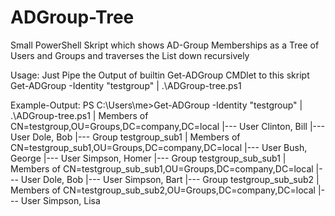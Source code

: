 # ADGroup-Tree
Small PowerShell Skript which shows AD-Group Memberships as a Tree of Users and Groups and traverses the List down recursively

Usage:
Just Pipe the Output of builtin Get-ADGroup CMDlet to this skript
Get-ADGroup -Identity "testgroup" | .\ADGroup-tree.ps1

Example-Output:
PS C:\Users\me\>Get-ADGroup -Identity "testgroup" | .\ADGroup-tree.ps1
      |    Members of CN=testgroup,OU=Groups,DC=company,DC=local
      |--- User Clinton, Bill
      |--- User Dole, Bob
      |--- Group testgroup_sub1
           |    Members of CN=testgroup_sub1,OU=Groups,DC=company,DC=local
           |--- User Bush, George
           |--- User Simpson, Homer
           |--- Group testgroup_sub_sub1
                |    Members of CN=testgroup_sub_sub1,OU=Groups,DC=company,DC=local
                |--- User Dole, Bob
                |--- User Simpson, Bart
           |--- Group testgroup_sub_sub2
                |    Members of CN=testgroup_sub_sub2,OU=Groups,DC=company,DC=local
                |--- User Simpson, Lisa
